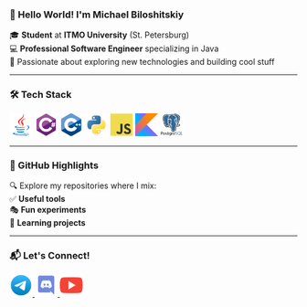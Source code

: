 ### 🚀 Hello World! I'm Michael Biloshitskiy

🎓 **Student** at **ITMO University** (St. Petersburg)  
💻 **Professional Software Engineer** specializing in Java  
🎯 Passionate about exploring new technologies and building cool stuff

---

### 🛠️ Tech Stack

<p align="left">
  <img src="./icons/java.svg" alt="Java" title="Java" width="40" height="40"/>
  <img src="./icons/csharp.svg" alt="C#" title="C#" width="40" height="40"/>
  <img src="./icons/cplusplus.svg" alt="C++" title="C++" width="40" height="40"/>
  <img src="./icons/python.svg" alt="Python" title="Python" width="40" height="40"/>
  <img src="./icons/javascript.svg" alt="JavaScript" title="JavaScript" width="40" height="40"/>
  <img src="./icons/kotlin.svg" alt="Kotlin" title="Kotlin" width="40" height="40"/>
  <img src="./icons/postgresql.svg" alt="PostgreSQL" title="PostgreSQL" width="40" height="40"/>
</p>

---

### 📂 GitHub Highlights

🔍 Explore my repositories where I mix:  
✅ **Useful tools**  
🎭 **Fun experiments**  
🚧 **Learning projects**

---

### 📬 Let's Connect!

<p align="left">
  <a href="https://t.me/imuafamilia" target="_blank">
    <img src="./icons/telegram.png" alt="Telegram" title="Telegram" height="40" width="40"/>
  </a>
  <a href="https://discord.gg/hulumulumulus" target="_blank">
    <img src="./icons/discord.svg" alt="Discord" title="Discord" height="40" width="40"/>
  </a>
  <a href="https://www.youtube.com/@hulumulumulus" target="_blank">
    <img src="./icons/youtube.svg" alt="YouTube" title="YouTube" height="40" width="40"/>
  </a>
</p>
